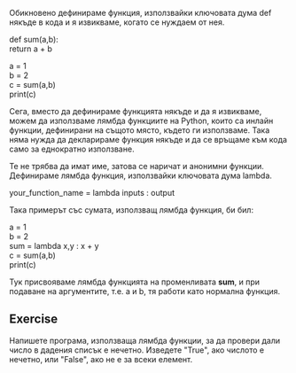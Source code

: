 Обикновено дефинираме функция, използвайки ключовата дума def някъде в кода и я извикваме, когато се нуждаем от нея.

def sum(a,b):  
    return a + b

a = 1  
b = 2  
c = sum(a,b)  
print(c)

Сега, вместо да дефинираме функцията някъде и да я извикваме, можем да използваме лямбда функциите на Python, които са инлайн функции, дефинирани на същото място, където ги използваме. Така няма нужда да декларираме функция някъде и да се връщаме към кода само за еднократно използване.

Те не трябва да имат име, затова се наричат и анонимни функции. Дефинираме лямбда функция, използвайки ключовата дума lambda.

your_function_name = lambda inputs : output

Така примерът със сумата, използващ лямбда функция, би бил:

a = 1  
b = 2  
sum = lambda x,y : x + y  
c = sum(a,b)  
print(c)

Тук присвояваме лямбда функцията на променливата **sum**, и при подаване на аргументите, т.е. a и b, тя работи като нормална функция.



Exercise
--------
Напишете програма, използваща лямбда функции, за да провери дали число в дадения списък е нечетно. Изведете "True", ако числото е нечетно, или "False", ако не е за всеки елемент.